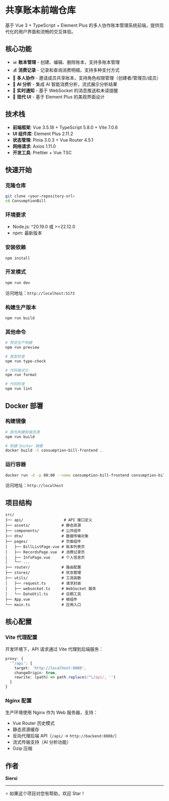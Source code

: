 # 共享账本前端仓库

基于 Vue 3 + TypeScript + Element Plus 的多人协作账本管理系统前端，提供现代化的用户界面和流畅的交互体验。

## 核心功能

- 📊 **账本管理** - 创建、编辑、删除账本，支持多账本管理
- 💰 **消费记录** - 记录和查询消费明细，支持多种支付方式
- 👥 **多人协作** - 邀请成员共享账本，支持角色权限管理（创建者/管理员/成员）
- 🤖 **AI 分析** - 集成 AI 智能消费分析，流式展示分析结果
- 🔔 **实时通知** - 基于 WebSocket 的消息推送和未读提醒
- 🎨 **现代 UI** - 基于 Element Plus 的美观界面设计

## 技术栈

- **前端框架**: Vue 3.5.18 + TypeScript 5.8.0 + Vite 7.0.6
- **UI 组件库**: Element Plus 2.11.2
- **状态管理**: Pinia 3.0.3 + Vue Router 4.5.1
- **网络请求**: Axios 1.11.0
- **开发工具**: Prettier + Vue TSC

## 快速开始

### 克隆仓库
```bash
git clone <your-repository-url>
cd ConsumptionBill
```

### 环境要求
- Node.js: ^20.19.0 或 >=22.12.0
- npm: 最新版本

### 安装依赖
```bash
npm install
```

### 开发模式
```bash
npm run dev
```
访问地址：`http://localhost:5173`

### 构建生产版本
```bash
npm run build
```

### 其他命令
```bash
# 预览生产构建
npm run preview

# 类型检查
npm run type-check

# 代码格式化
npm run format

# 代码检查
npm run lint
```

## Docker 部署

### 构建镜像
```bash
# 首先构建前端资源
npm run build

# 构建 Docker 镜像
docker build -t consumption-bill-frontend .
```

### 运行容器
```bash
docker run -d -p 80:80 --name consumption-bill-frontend consumption-bill-frontend
```

访问地址：`http://localhost`

## 项目结构

```
src/
├── api/                  # API 接口定义
├── assets/              # 静态资源
├── components/          # 公共组件
├── dto/                 # 数据传输对象
├── pages/               # 页面组件
│   ├── BillListPage.vue # 账本列表页
│   ├── RecordsPage.vue  # 消费记录页
│   ├── InfoPage.vue     # 个人信息页
│   └── ...
├── router/              # 路由配置
├── stores/              # 状态管理
├── utils/               # 工具函数
│   ├── request.ts       # 请求封装
│   ├── websocket.ts     # WebSocket 服务
│   └── DateUtil.ts      # 日期工具
├── App.vue              # 根组件
└── main.ts              # 应用入口
```

## 核心配置

### Vite 代理配置
开发环境下，API 请求通过 Vite 代理到后端服务：
```typescript
proxy: {
  '^/api': {
    target: 'http://localhost:8080',
    changeOrigin: true,
    rewrite: (path) => path.replace(/^\/api/, '')
  }
}
```

### Nginx 配置
生产环境使用 Nginx 作为 Web 服务器，支持：
- Vue Router 历史模式
- 静态资源缓存
- 反向代理后端 API（`/api/` -> `http://backend:8080/`）
- 流式传输支持（AI 分析功能）
- Gzip 压缩

## 作者

**Siersi**

---

⭐ 如果这个项目对您有帮助，欢迎 Star！
